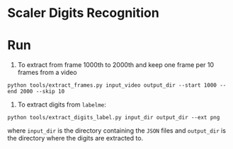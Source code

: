 # Scaler Digits Recognition

# Run
1. To extract from frame 1000th to 2000th and keep one frame per 10 frames from a video
```
python tools/extract_frames.py input_video output_dir --start 1000 --end 2000 --skip 10
```

1. To extract digits from `labelme`:
```
python tools/extract_digits_label.py input_dir output_dir --ext png
```
where `input_dir` is the directory containing the `JSON` files and `output_dir` is the directory where the digits are extracted to.